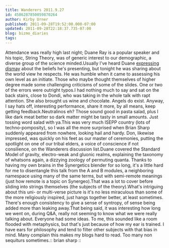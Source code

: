 ```yaml
---
title: Wanderers 2011.9.27
id: 4586287850059870264
author: Kirby Urner
published: 2011-09-28T19:52:00.000-07:00
updated: 2011-09-28T22:18:37.735-07:00
blog: bizmo_diaries
tags: 
---
```


Attendance was really high last night; Duane Ray is a popular speaker and his topic, String Theory, was of generic interest to our demographic, a diverse group of the science minded.Usually I've heard Duane [expressing dismay](http://mybizmo.blogspot.com/2008/09/wanderers-2008930.html) about the beliefs he's presenting, but tonight he was sharing about the world view he respects.  He was humble when it came to assessing his own level as an initiate.  Those who maybe thought themselves of higher degree made some challenging criticisms of some of the slides.  One or two of the errors were outright typos.I had nothing much to say and sat on the back stairs, close to Dondi, who was taking in the whole talk with rapt attention.  She also brought us wine and chocolate.  Angels do exist.  Anyway, I say hats off, interesting performance, share it more, by all means, keep getting feedback.Neutralinos eh?  Those sound good in pasta salad, plus I like dark meat better so dark matter might be tasty in small amounts.  Just tossing word salad with ya.This was very much ISEPP country (lots of techno-pomposity), so I was all the more surprised when Brian Sharp suddenly appeared from nowhere, looking hail and hardy.  Don, likewise impressed, was quickly on his feet as our master of ceremonies, putting the spotlight on one of our tribal elders, a voice of conscience if not consilience, on the Wanderers discussion list.Duane covered the Standard Model of gravity, electro-weak and gluonic realms, explaining the taxonomy of whatsons again, a dizzying zoology of permuting quanta.  Thanks to having my own brains in the Synergetics blender for so long, it's a little hard for me to disentangle this talk from the A and B modules, a neighboring namespace using many of the same terms, but with semi-remote meanings (just how remote is a topic on Synergeo).That was a lot to cover before sliding into strings themselves (the subjects of the theory).What's intriguing about this uni- or multi-verse picture is it's no less miraculous than some of the more religiously inspired, just hangs together better, at least sometimes.  There's enough consistency to give a sense of syntropy, of sense being added more than leaking away.That being said, it was interesting how long we went on, during Q&A, really not seeming to know what we were really talking about.  Everyone had some ideas.  To me, this sounded like a room flooded with metaphysics, but that's just because of how my ear is trained.  I have ears for philosophy and tend to filter other subjects with that bias in mind.  Many complain this makes my blogs hard to read.  Too many non sequiturs sometimes.[](http://www.flickr.com/photos/17157315@N00/6194337356/):: brian sharp ::
